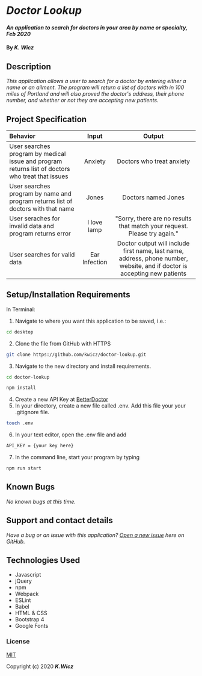 # _Doctor Lookup_

#### _An application to search for doctors in your area by name or specialty, Feb 2020_

#### By _**K. Wicz**_

## Description

_This application allows a user to search for a doctor by entering either a name or an ailment. The program will return a list of doctors with in 100 miles of Portland and will also proved the doctor's address, their phone number, and whether or not they are accepting new patients._

## Project Specification

| Behavior | Input | Output |
|:---|:---:|:---:|
|User searches program by medical issue and program returns list of doctors who treat that issues|Anxiety|Doctors who treat anxiety|
|User searches program by name and program returns list of doctors with that name|Jones|Doctors named Jones|
|User seraches for invalid data and program returns error|I love lamp|"Sorry, there are no results that match your request. Please try again."|
|User searches for valid data|Ear Infection|Doctor output will include first name, last name, address, phone number, website, and if doctor is accepting new patients|

## Setup/Installation Requirements

In Terminal:

1. Navigate to where you want this application to be saved, i.e.:
```sh
cd desktop
```
2. Clone the file from GitHub with HTTPS
```sh
git clone https://github.com/kwicz/doctor-lookup.git
```
3. Navigate to the new directory and install requirements.
```sh
cd doctor-lookup

npm install
```
4. Create a new API Key at [BetterDoctor](https://developer.betterdoctor.com/)
5. In your directory, create a new file called .env. Add this file your your .gitignore file.
```sh
touch .env
```
6. In your text editor, open the .env file and add
```sh
API_KEY = {your key here}
```
7. In the command line, start your program by typing
```sh
npm run start
```

## Known Bugs

_No known bugs at this time._

## Support and contact details

_Have a bug or an issue with this application? [Open a new issue](https://github.com/kwicz/doctor-lookup/issues) here on GitHub._

## Technologies Used

* Javascript
* jQuery
* npm
* Webpack
* ESLint
* Babel
* HTML & CSS
* Bootstrap 4
* Google Fonts

### License

[MIT](https://choosealicense.com/licenses/mit/)

Copyright (c) 2020 **_K.Wicz_**
